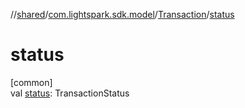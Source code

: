 //[shared](../../../index.md)/[com.lightspark.sdk.model](../index.md)/[Transaction](index.md)/[status](status.md)

# status

[common]\
val [status](status.md): TransactionStatus
